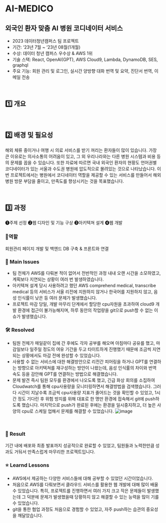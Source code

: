# AI-MEDICO

## 외국인 환자 맞춤 AI 병원 코디네이터 서비스
- 2023 데이터청년캠퍼스 팀 프로젝트
- 기간: ‘23년 7월 ~ ‘23년 08월(1개월)
- 수상: 데이터 청년 캠퍼스 우수상 & AWS 1위
- 기술 스택: React, OpenAI(GPT), AWS Cloud9, Lambda, DynamoDB, SES, graphql
- 주요 기능: 회원 관리 및 로그인, 실시간 양방향 대화 번역 및 요약, 진단서 번역, 이메일 전송
<br>

## 1️⃣ 개요

<br>

## 2️⃣ 배경 및 필요성
해외 체류 중이거나 여행 시 의료 서비스를 받기 꺼리는 환자들이 많이 있습니다. 가장 큰 이유로는 의사소통의 어려움이 있고, 그 외 우리나라와는 다른 병원 시스템과 비용 등의 문제를 꼽을 수 있습니다. 또한 자료에 따르면 국내 외국인 환자의 현황도 언어권별 코디네이터가 있는 서울과 수도권 병원에 압도적으로 몰려있는 것으로 나타났습니다. 이번 프로젝트에서는 병원에서 코디네이터 역할을 제공할 수 있는 서비스를 만들어서 해외 병원 방문 부담을 줄이고, 만족도를 향상시키는 것을 목표했습니다.

<br>

## 3️⃣ 과정 

❶주제 선정 ❷웹 디자인 및 기능 구상 ❸아키텍쳐 설계 ❹웹 개발

### 👤역할
회원관리 페이지 개발 및 백엔드 DB 구축 & 프론트와 연결
<br>

### 🧐 Main Issues
- 팀 전체가 AWS를 다뤄본 적이 없어서 전반적인 과정 내내 오랜 시간을 소모하였고, 계획보다 지연되는 상황이 여러 번 발생하였습니다.
- 아키텍쳐 설계 당시 사용하려고 했던 AWS comprehend medical, transcribe medical 등의 서비스가 서울 리전에 지원하지 않거나 한국어를 지원하지 않고, 음성 인식률이 낮은 등 여러 문제가 발생했습니다. 
- 프로젝트 마감 당일, 개발 마무리 단계에서 할당한 cpu자원을 초과하여 cloud9 개발 환경에 접근이 불가능해지며, 하루 동안의 작업량을 git으로 push할 수 없는 이슈가 발생했습니다.


### 🛠️ Resolved
- 팀원 전체가 매일같이 집에 간 후에도 각자 공부를 해오며 아침마다 공유를 했고, 마감일보다 일주일 정도의 여유 기간을 두고 타이트하게 진행했기 때문에 조금씩 지연되는 상황에서도 마감 전에 완성할 수 있었습니다.
- 사용할 수 없는 서비스에 대한 해결방안으로 리전간 피어링을 하거나 GPT를 연결하는 방향으로 아키텍쳐를 재구성하는 방안이 나왔는데, 음성 인식률의 차이와 번역 속도 등을 감안해 GPT를 연결하는 방법으로 해결했습니다.
- 문제 발견 즉시 팀원 모두를 환경에서 나오도록 했고, 긴급 화상 회의를 소집하여 Cloudwatch를 통해 cpu사용량을 모니터링하면서 해결방법을 검색했습니다. 그러다 시간이 지날수록 조금씩 cpu사용량 지표가 줄어드는 것을 확인할 수 있었고, 1시간 정도 기다린 후 위험 방지를 위해 대표로 한 명만 환경에 접속해서 git에 push하도록 했습니다. 마지막으로 push가 완료된 후에는 환경을 일시중지하고, 더 높은 사양의 cpu로 스케일 업해서 문제를 해결할 수 있었습니다.
![image](https://github.com/ASJ0211/san_check_capstone_2023_3/assets/118821779/482b1e95-4bc1-4982-91cb-2a118a3b1b37)

<br>

### 🎯 Result
기간 내에 배포와 최종 발표까지 성공적으로 완료할 수 있었고, 팀원들과 노력한만큼 성과도 거둬서 만족스럽게 마무리한 프로젝트입니다.
<br>
### ⭐ Learnd Lessons
- AWS에서 제공하는 다양한 서비스들에 대해 공부할 수 있었던 시간이었습니다. 
- 처음으로 AWS를 다뤄보면서 클라우드 서비스를 활용한 웹 개발에 대해 많이 배울 수 있었습니다. 특히, 프로젝트를 진행하면서 여러 가지 크고 작은 문제들이 발생했는데 그 덕분에 문제가 발생했을때 당황하지 않고 해결할 수 있는 능력을 많이 기를 수 있었습니다.
- git을 통한 협업 과정도 처음으로 경험할 수 있었고, 자주 push하는 습관의 중요성을 깨달았습니다.


<br>
<br>

